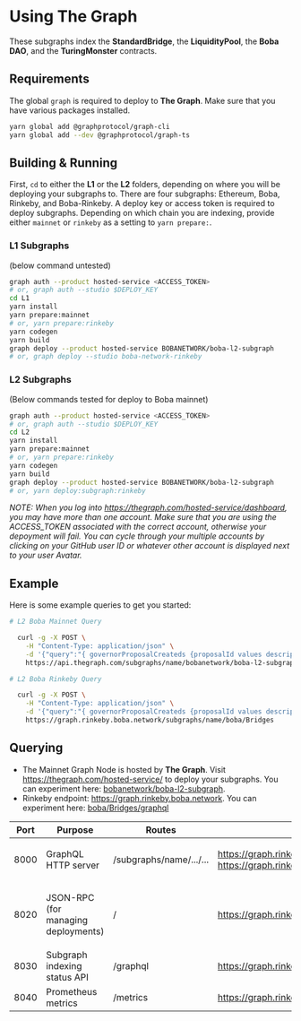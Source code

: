 # Using The Graph

These subgraphs index the **StandardBridge**, the **LiquidityPool**, the **Boba DAO**, and the **TuringMonster** contracts.

## Requirements

The global `graph` is required to deploy to **The Graph**. Make sure that you have various packages installed.

```bash
yarn global add @graphprotocol/graph-cli
yarn global add --dev @graphprotocol/graph-ts
```

## Building & Running

First, `cd` to either the **L1** or the **L2** folders, depending on where you will be deploying your subgraphs to. There are four subgraphs: Ethereum, Boba, Rinkeby, and Boba-Rinkeby. A deploy key or access token is required to deploy subgraphs. Depending on which chain you are indexing, provide either `mainnet` or `rinkeby` as a setting to `yarn prepare:`.

### L1 Subgraphs

(below command untested)

```bash
graph auth --product hosted-service <ACCESS_TOKEN>
# or, graph auth --studio $DEPLOY_KEY
cd L1
yarn install
yarn prepare:mainnet 
# or, yarn prepare:rinkeby
yarn codegen
yarn build
graph deploy --product hosted-service BOBANETWORK/boba-l2-subgraph 
# or, graph deploy --studio boba-network-rinkeby
```

### L2 Subgraphs

(Below commands tested for deploy to Boba mainnet)

```bash
graph auth --product hosted-service <ACCESS_TOKEN>
# or, graph auth --studio $DEPLOY_KEY
cd L2
yarn install
yarn prepare:mainnet
# or, yarn prepare:rinkeby
yarn codegen
yarn build
graph deploy --product hosted-service BOBANETWORK/boba-l2-subgraph
# or, yarn deploy:subgraph:rinkeby
```

_NOTE: When you log into https://thegraph.com/hosted-service/dashboard, you may have more than one account. Make sure that you are using the ACCESS\_TOKEN associated with the correct account, otherwise your depoyment will fail. You can cycle through your multiple accounts by clicking on your GitHub user ID or whatever other account is displayed next to your user Avatar._

## Example

Here is some example queries to get you started:

```bash
# L2 Boba Mainnet Query

  curl -g -X POST \
    -H "Content-Type: application/json" \
    -d '{"query":"{ governorProposalCreateds {proposalId values description proposer}}"}' \
    https://api.thegraph.com/subgraphs/name/bobanetwork/boba-l2-subgraph
```

```bash
# L2 Boba Rinkeby Query

  curl -g -X POST \
    -H "Content-Type: application/json" \
    -d '{"query":"{ governorProposalCreateds {proposalId values description proposer}}"}' \
    https://graph.rinkeby.boba.network/subgraphs/name/boba/Bridges
```

## Querying

* The Mainnet Graph Node is hosted by **The Graph**. Visit https://thegraph.com/hosted-service/ to deploy your subgraphs. You can experiment here: [bobanetwork/boba-l2-subgraph](https://thegraph.com/hosted-service/subgraph/bobanetwork/boba-l2-subgraph?query=Example%20query).
* Rinkeby endpoint: https://graph.rinkeby.boba.network. You can experiment here: [boba/Bridges/graphql](https://graph.rinkeby.boba.network/subgraphs/name/boba/Bridges/graphql)

| **Port** | **Purpose**                                   | **Routes**              | URL                                                                                  | **Permission** |
| -------- | --------------------------------------------- | ----------------------- | ------------------------------------------------------------------------------------ | -------------- |
| 8000     | GraphQL HTTP server                           | /subgraphs/name/.../... | <p>https://graph.rinkeby.boba.network<br>https://graph.rinkeby.boba.network:8000</p> | Public         |
| 8020     | <p>JSON-RPC<br>(for managing deployments)</p> | /                       | https://graph.rinkeby.boba.network:8020                                              | Private        |
| 8030     | Subgraph indexing status API                  | /graphql                | https://graph.rinkeby.boba.network:8030                                              | Public         |
| 8040     | Prometheus metrics                            | /metrics                | https://graph.rinkeby.boba.network:8040                                              | Public         |
